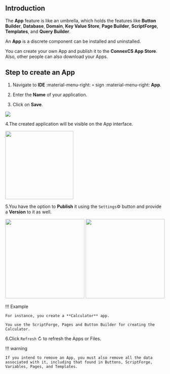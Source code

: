 ## Introduction

The **App** feature is like an umbrella, which holds the features like **Button Builder**, **Database**, **Domain**, **Key Value Store**, **Page Builder**, **ScriptForge**, **Templates**, and **Query Builder**.

An **App** is a discrete component can be installed and uninstalled.

You can create your own App and publish it to the **ConnexCS App Store**. Also, other people can also download your Apps.

## Step to create an App

1. Navigate to **IDE** :material-menu-right: `+` sign :material-menu-right: **App**.

2. Enter the **Name** of your application.

3. Click on **Save**.

<img src= "/apps/img/app1.png">

4.The created application will be visible on the App interface.

<img src= "/apps/img/app2.png" width="215">

5.You have the option to **Publish** it using the `Settings`⚙️ button and provide a **Version** to it as well.

<img src= "/apps/img/app3.png" width="250">

<img src= "/apps/img/app4.png" width="250">

!!! Example

    For instance, you create a **Calculator** app.

    You use the ScriptForge, Pages and Button Builder for creating the Calculator.

6.Click `Refresh` ↻ to refresh the Apps or Files.

!!! warning

    If you intend to remove an App, you must also remove all the data associated with it, including that found in Buttons, ScriptForge, Variables, Pages, and Templates.
